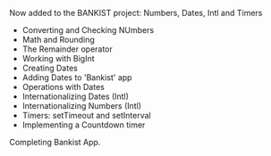 Now added to the BANKIST project: Numbers, Dates, Intl and Timers

- Converting and Checking NUmbers
- Math and Rounding
- The Remainder operator
- Working with BigInt
- Creating Dates
- Adding Dates to 'Bankist' app
- Operations with Dates
- Internationalizing Dates (Intl)
- Internationalizing Numbers (Intl)
- Timers: setTimeout and setInterval
- Implementing a Countdown timer

Completing Bankist App.
